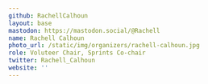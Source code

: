 ```yaml
---
github: RachellCalhoun
layout: base
mastodon: https://mastodon.social/@Rachell
name: Rachell Calhoun
photo_url: /static/img/organizers/rachell-calhoun.jpg
role: Voluteer Chair, Sprints Co-chair
twitter: Rachell_Calhoun
website: ''
---
```

